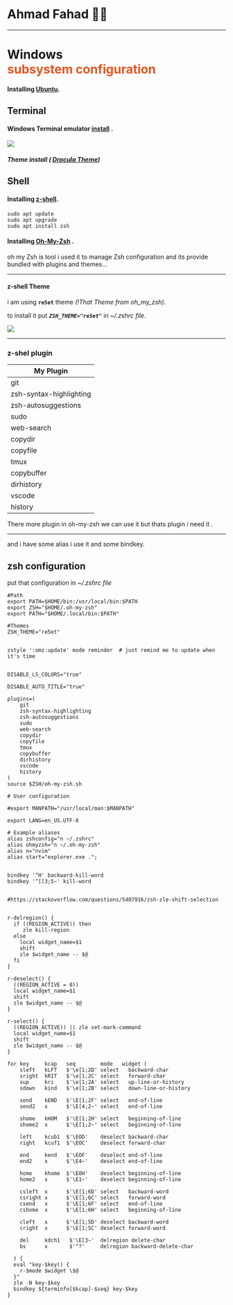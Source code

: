 # Ahmad Fahad 👨‍🎓

---
# Windows <div style="color: #e95420">subsystem configuration</div>
#### Installing **[<u>Ubuntu</u>](https://apps.microsoft.com/store/detail/ubuntu/9PDXGNCFSCZV)**.

## Terminal

#### Windows Terminal emulator **[install](https://www.microsoft.com/store/productId/9N0DX20HK701)** .


![ ](https://media.discordapp.net/attachments/675114478949498921/946599513924194344/unknown.png?width=1214&height=683)

##### Theme install ( **[Dracula Theme](https://draculatheme.com/windows-terminal)**)


## Shell
#### Installing **[<u>z-shell</u>](https://gist.github.com/derhuerst/12a1558a4b408b3b2b6e)**.

```shell
sudo apt update
sudo apt upgrade
sudo apt install zsh
```
#### Installing [Oh-My-Zsh](https://ohmyz.sh/) .
oh my Zsh is tool i used it to manage Zsh configuration and its provide  bundled with plugins and themes...

--- 

#### z-shell Theme

i am using **`re5et`** theme _(!That Theme from oh_my_zsh)_.

to install it put _**`ZSH_THEME="re5et"`**_ in _~/.zshrc file_.


![ ](https://media.discordapp.net/attachments/675114478949498921/946597393443483648/unknown.png?width=1214&height=683)

---
### z-shel plugin 

| My Plugin        |
| ------------- |
|git|
| zsh-syntax-highlighting    |
| zsh-autosuggestions  |
|  sudo |
|web-search|   
|copydir|
|copyfile|
|tmux|
|copybuffer|
|dirhistory|
|vscode|
|history|

There more plugin in oh-my-zsh we can use it but thats plugin i need it .
___

and i have some alias i use it and some bindkey.

## zsh configuration 

put that configuration in _~/.zshrc file_

```
#Path
export PATH=$HOME/bin:/usr/local/bin:$PATH
export ZSH="$HOME/.oh-my-zsh"
export PATH="$HOME/.local/bin:$PATH"

#Themes 
ZSH_THEME="re5et"


zstyle ':omz:update' mode reminder  # just remind me to update when it's time


DISABLE_LS_COLORS="true"

DISABLE_AUTO_TITLE="true"

plugins=(
    git 
    zsh-syntax-highlighting
    zsh-autosuggestions
    sudo
    web-search
    copydir
    copyfile
    tmux
    copybuffer
    dirhistory
    vscode
    history
)
source $ZSH/oh-my-zsh.sh

# User configuration

#export MANPATH="/usr/local/man:$MANPATH"

export LANG=en_US.UTF-8

# Example aliases
alias zshconfig="n ~/.zshrc"
alias ohmyzsh="n ~/.oh-my-zsh"
alias n="nvim"
alias start="explorer.exe .";


bindkey '^H' backward-kill-word
bindkey '^[[3;5~' kill-word


#https://stackoverflow.com/questions/5407916/zsh-zle-shift-selection


r-delregion() {
  if ((REGION_ACTIVE)) then
     zle kill-region
  else 
    local widget_name=$1
    shift
    zle $widget_name -- $@
  fi
}

r-deselect() {
  ((REGION_ACTIVE = 0))
  local widget_name=$1
  shift
  zle $widget_name -- $@
}

r-select() {
  ((REGION_ACTIVE)) || zle set-mark-command
  local widget_name=$1
  shift
  zle $widget_name -- $@
}

for key     kcap   seq        mode   widget (
    sleft   kLFT   $'\e[1;2D' select   backward-char
    sright  kRIT   $'\e[1;2C' select   forward-char
    sup     kri    $'\e[1;2A' select   up-line-or-history
    sdown   kind   $'\e[1;2B' select   down-line-or-history

    send    kEND   $'\E[1;2F' select   end-of-line
    send2   x      $'\E[4;2~' select   end-of-line

    shome   kHOM   $'\E[1;2H' select   beginning-of-line
    shome2  x      $'\E[1;2~' select   beginning-of-line

    left    kcub1  $'\EOD'    deselect backward-char
    right   kcuf1  $'\EOC'    deselect forward-char

    end     kend   $'\EOF'    deselect end-of-line
    end2    x      $'\E4~'    deselect end-of-line

    home    khome  $'\EOH'    deselect beginning-of-line
    home2   x      $'\E1~'    deselect beginning-of-line

    csleft  x      $'\E[1;6D' select   backward-word
    csright x      $'\E[1;6C' select   forward-word
    csend   x      $'\E[1;6F' select   end-of-line
    cshome  x      $'\E[1;6H' select   beginning-of-line

    cleft   x      $'\E[1;5D' deselect backward-word
    cright  x      $'\E[1;5C' deselect forward-word

    del     kdch1   $'\E[3~'  delregion delete-char
    bs      x       $'^?'     delregion backward-delete-char

  ) {
  eval "key-$key() {
    r-$mode $widget \$@
  }"
  zle -N key-$key
  bindkey ${terminfo[$kcap]-$seq} key-$key
}

```
